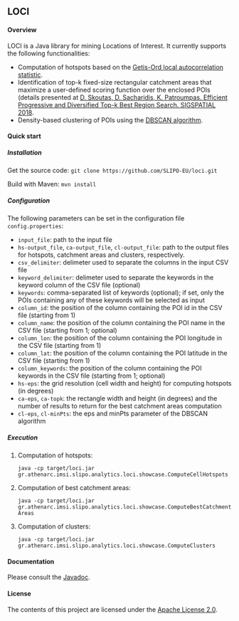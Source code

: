 ## LOCI

#### Overview

LOCI is a Java library for mining Locations of Interest. It currently supports the following functionalities:

- Computation of hotspots based on the [Getis-Ord local autocorrelation statistic](http://pro.arcgis.com/en/pro-app/tool-reference/spatial-statistics/h-how-hot-spot-analysis-getis-ord-gi-spatial-stati.htm).
- Identification of top-k fixed-size rectangular catchment areas that maximize a user-defined scoring function over the enclosed POIs (details presented at [D. Skoutas, D. Sacharidis, K. Patroumpas. Efficient Progressive and Diversified Top-k Best Region Search. SIGSPATIAL 2018](https://doi.org/10.1145/3274895.3274965).
- Density-based clustering of POIs using the [DBSCAN algorithm](https://en.wikipedia.org/wiki/DBSCAN).

#### Quick start

##### Installation

Get the source code: 
   `git clone https://github.com/SLIPO-EU/loci.git`

Build with Maven:
   `mvn install`

##### Configuration

The following parameters can be set in the configuration file `config.properties`:
* `input_file`: path to the input file
* `hs-output_file`, `ca-output_file`, `cl-output_file`: path to the output files for hotspots, catchment areas and clusters, respectively.
* `csv_delimiter`: delimeter used to separate the columns in the input CSV file
* `keyword_delimiter`: delimeter used to separate the keywords in the keyword column of the CSV file (optional)
* `keywords`: comma-separated list of keywords (optional); if set, only the POIs containing any of these keywords will be selected as input
* `column_id`: the position of the column containing the POI id in the CSV file (starting from 1)
* `column_name`: the position of the column containing the POI name in the CSV file (starting from 1; optional)
* `column_lon`: the position of the column containing the POI longitude in the CSV file (starting from 1)
* `column_lat`: the position of the column containing the POI latitude in the CSV file (starting from 1)
* `column_keywords`: the position of the column containing the POI keywords in the CSV file (starting from 1; optional)
* `hs-eps`: the grid resolution (cell width and height) for computing hotspots (in degrees)
* `ca-eps`, `ca-topk`: the rectangle width and height (in degrees) and the number of results to return for the best catchment areas computation
* `cl-eps`, `cl-minPts`: the eps and minPts parameter of the DBSCAN algorithm

##### Execution

1. Computation of hotspots:

   `java -cp target/loci.jar gr.athenarc.imsi.slipo.analytics.loci.showcase.ComputeCellHotspots`

2. Computation of best catchment areas:

   `java -cp target/loci.jar gr.athenarc.imsi.slipo.analytics.loci.showcase.ComputeBestCatchmentAreas`

3. Computation of clusters:

   `java -cp target/loci.jar gr.athenarc.imsi.slipo.analytics.loci.showcase.ComputeClusters`

#### Documentation

Please consult the [Javadoc](https://slipo-eu.github.io/loci/).

#### License

The contents of this project are licensed under the [Apache License 2.0](https://github.com/SLIPO-EU/loci/blob/master/LICENSE).